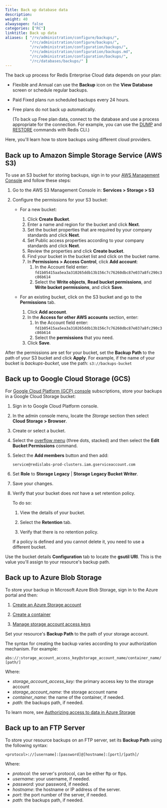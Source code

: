 ```yaml
---
Title: Back up database data
description:
weight: 40
alwaysopen: false
categories: ["RC"]
linktitle: Back up data
aliases: [ "/rv/administration/configure/backups/",
           "/rc/administration/configure/backups/",
           "/rv/administration/configuration/backups/",
           "/rc/administration/configuration/backups.md", 
           "/rc/administration/configuration/backups/",
           "/rc/databases/backups/" ]
---
```


The back up process for Redis Enterprise Cloud data depends on your plan:

- Flexible and Annual can use the **Backup** icon on the **View Database** screen or schedule regular backups.

- Paid Fixed plans run scheduled backups every 24 hours.  

- Free plans do not back up automatically.

    (To back up Free plan data, connect to the database and use a process appropriate for the connection.  For example, you can use the [DUMP](https://redis.io/commands/dump) and [RESTORE](https://redis.io/commands/restore) commands with Redis&nbsp;CLI.)

Here, you'll learn how to store backups using different cloud providers.

## Back up to Amazon Simple Storage Service (AWS S3)

To use an S3 bucket for storing backups, sign in to your [AWS
Management Console](https://console.aws.amazon.com/) and follow these
steps:

1. Go to the AWS S3 Management Console in: **Services > Storage > S3**

1. Configure the permissions for your S3 bucket:

    - For a new bucket:
        1. Click **Create Bucket**.
        1. Enter a name and region for the bucket and click **Next**.
        1. Set the bucket properties that are required by your company standards and click **Next**.
        1. Set Public access properties according to your company standards and click **Next**.
        1. Review the properties and click **Create bucket**.
        1. Find your bucket in the bucket list and click on the bucket name.
        1. In **Permissions > Access Control**, click **Add account**:
            1. In the Account field enter:
                `fd1b05415aa5ea3a310265ddb13b156c7c76260dbc87e037a8fc290c3c86b614`
            1. Select the **Write objects**, **Read bucket permissions**, and **Write bucket permissions**, and click **Save**.

    - For an existing bucket, click on the S3 bucket and go to the **Permissions** tab.
        1. Click **Add account**.
        1. In the **Access for other AWS accounts** section, enter:
            1. In the Account field enter:
                `fd1b05415aa5ea3a310265ddb13b156c7c76260dbc87e037a8fc290c3c86b614`
            1. Select the **permissions** that you need.
        1. Click **Save**.

After the permissions are set for your bucket, set the **Backup Path** to the path of your S3 bucket
and click **Apply**. For example, if the name of your bucket is *backups-bucket*, use the path: `s3://backups-bucket`

## Back up to Google Cloud Storage (GCS)

For [Google Cloud Platform (GCP)
console](https://developers.google.com/console/) subscriptions, store your backups in a Google Cloud Storage bucket:

1. Sign in to Google Cloud Platform console.

1. In the admin console menu, locate the _Storage_ section then select **Cloud Storage&nbsp;>&nbsp;Browser**.

1. Create or select a bucket.

1. Select the [overflow menu](https://material.io/components/app-bars-top#anatomy) (three dots, stacked) and then select the **Edit Bucket Permissions** command.

1. Select the **Add members** button and then add:

    `service@redislabs-prod-clusters.iam.gserviceaccount.com`

1. Set **Role** to **Storage Legacy** | **Storage Legacy Bucket Writer**.

1. Save your changes.

1. Verify that your bucket does _not_ have a set retention policy.  

    To do so:

    1. View the details of your bucket.

    1. Select the **Retention** tab.
    
    1. Verify that there is no retention policy.  
    
    If a policy is defined and you cannot delete it, you need to use a different bucket.

Use the bucket details **Configuration** tab to locate the **gsutil URI**.  This is the value you'll assign to your resource's backup path.


## Back up to Azure Blob Storage 

To store your backup in Microsoft Azure Blob Storage, sign in to the Azure portal and then:

1. [Create an Azure Storage account](https://docs.microsoft.com/en-us/azure/storage/common/storage-account-create)

1. [Create a container](https://docs.microsoft.com/en-us/azure/storage/blobs/storage-quickstart-blobs-portal#create-a-container)

1. [Manage storage account access keys](https://docs.microsoft.com/en-us/azure/storage/common/storage-account-keys-manage)

Set your resource's **Backup Path** to the path of your storage
account.

The syntax for creating the backup varies according to your authorization mechanism.  For example:

`abs://:storage_account_access_key@storage_account_name/container_name/[path/]`

Where:

- *storage_account_access_key:* the primary access key to the
    storage account
- *storage_account_name:* the storage account name
- *container_name:* the name of the container, if needed.
- *path*: the backups path, if needed.

To learn more, see [Authorizing access to data in Azure Storage](https://docs.microsoft.com/en-us/azure/storage/common/storage-auth)

## Back up to an FTP Server

To store your resource backups on an FTP server, set its **Backup Path**
using the following syntax:

`<protocol>://[username]:[password]@[hostname]:[port]/[path]/`

Where:

- *protocol*: the server's protocol, can be either ftp or ftps.
- *username*: your username, if needed.
- *password*: your password, if needed.
- *hostname*: the hostname or IP address of the server.
- *port*: the port number of the server, if needed.
- *path*: the backups path, if needed.
